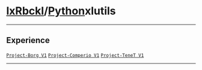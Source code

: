 # [lxRbckl](https://github.com/lxRbckl/lxRbckl/tree/main)/[Python](https://github.com/lxRbckl/lxRbckl/tree/main/Python)xlutils

---

## Experience
[`Project-Borg V1`](https://github.com/lxRbckl/Project-Borg/blob/V1/README.md) [`Project-Comperio V1`](https://github.com/lxRbckl/Project-Comperio/blob/V1/README.md) [`Project-TeneT V1`](https://github.com/lxRbckl/Project-TeneT/blob/V1/README.md)

---
